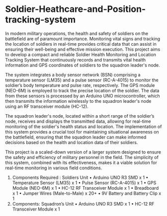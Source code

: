 # Soldier-Heathcare-and-Position-tracking-system
In modern military operations, the health and safety of soldiers on the battlefield are of paramount importance. Monitoring vital signs and tracking the location of soldiers in real-time provides critical data that can assist in ensuring their well-being and effective mission execution. This project aims to develop a compact and reliable Soldier Health Monitoring and Location Tracking System that continuously records and transmits vital health information and GPS coordinates of soldiers to the squadron leader's node.

The system integrates a body sensor network (BSN) comprising a temperature sensor (LM35) and a pulse sensor (RC-A-4015) to monitor the soldier’s body temperature and pulse rate, respectively. The GPS module (NEO-6M) is employed to track the precise location of the soldier. The data from these sensors is processed by an Arduino UNO microcontroller, which then transmits the information wirelessly to the squadron leader's node using an RF transceiver module (HC-12).

The squadron leader's node, located within a short range of the soldier’s node, receives and displays the transmitted data, allowing for real-time monitoring of the soldier's health status and location. The implementation of this system provides a crucial tool for maintaining situational awareness on the battlefield, ensuring that the squadron leader can make informed decisions based on the health and location data of their soldiers.

This project is a scaled-down version of a larger system designed to ensure the safety and efficiency of military personnel in the field. The simplicity of this system, combined with its effectiveness, makes it a viable solution for real-time monitoring in various field conditions.

1.	Components Required : Soldiers Unit
•	Arduino UNO R3 SMD x 1
•	Temperature Sensor (LM35) x 1
•	Pulse Sensor (RC-A-4015) x 1
•	GPS Module (NEO-6M) x 1
•	HC-12 RF Transceiver Module x 1
•	Breadboard x 1
•	Jumper Wires (Male-to-Male) x 20+
•	9V Battery and Battery Clip x 1
 2.  Components: Squadron’s Unit
•	Arduino UNO R3 SMD x 1
•	HC-12 RF Transceiver Module x 1
